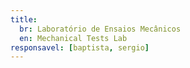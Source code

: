 ```yaml
---
title:
  br: Laboratório de Ensaios Mecânicos
  en: Mechanical Tests Lab
responsavel: [baptista, sergio]
---
```

